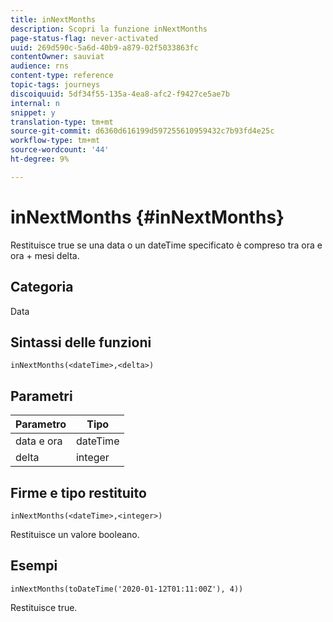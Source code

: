 ```yaml
---
title: inNextMonths
description: Scopri la funzione inNextMonths
page-status-flag: never-activated
uuid: 269d590c-5a6d-40b9-a879-02f5033863fc
contentOwner: sauviat
audience: rns
content-type: reference
topic-tags: journeys
discoiquuid: 5df34f55-135a-4ea8-afc2-f9427ce5ae7b
internal: n
snippet: y
translation-type: tm+mt
source-git-commit: d6360d616199d597255610959432c7b93fd4e25c
workflow-type: tm+mt
source-wordcount: '44'
ht-degree: 9%

---
```



# inNextMonths {#inNextMonths}

Restituisce true se una data o un dateTime specificato è compreso tra ora e ora + mesi delta.

## Categoria

Data

## Sintassi delle funzioni

`inNextMonths(<dateTime>,<delta>)`

## Parametri

| Parametro | Tipo |
|-----------|------------------|
| data e ora | dateTime |
| delta | integer |

## Firme e tipo restituito

`inNextMonths(<dateTime>,<integer>)`

Restituisce un valore booleano.

## Esempi

`inNextMonths(toDateTime('2020-01-12T01:11:00Z'), 4))`

Restituisce true.
